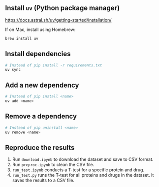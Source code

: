 ## Install `uv` (Python package manager)
https://docs.astral.sh/uv/getting-started/installation/

If on Mac, install using Homebrew:
```sh
brew install uv
```

## Install dependencies
```sh
# Instead of pip install -r requirements.txt
uv sync
```

## Add a new dependency
```sh
# Instead of pip install <name>
uv add <name>
```

## Remove a dependency
```sh
# Instead of pip uninstall <name>
uv remove <name>
```

## Reproduce the results
1. Run `download.ipynb` to download the dataset and save to CSV format.
2. Run `preproc.ipynb` to clean the CSV file.
3. `run_test.ipynb` conducts a T-test for a specific protein and drug.
4. `run_test.py` runs the T-test for all proteins and drugs in the dataset. It saves the results to a CSV file.
